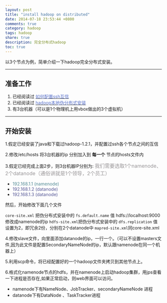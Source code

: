 ```yaml
---
layout: post
title: "install hadoop on distributed"
date: 2014-07-18 23:53:44 +0800
comments: true
category: hadoop
tags: hadoop
share: true
description: 完全分布式hadoop
toc: true
---
```

以3个节点为例，简单介绍一下hadoop完全分布式安装。

<!--more-->

---

## 准备工作
1.  已经阅读过 [<font color="#5a72ca">如何配置ssh互信</font>](http://blog.yuanxiaolong.cn/blog/2014/07/13/install-ssh-and-config/)
2.  已经阅读过 [<font color="#5a72ca">hadoop本地伪分布式安装</font>](http://blog.yuanxiaolong.cn/blog/2014/07/12/install-hadoop-on-local/)
3.  有3台机器（可以是1个物理机上用vbox做出的3个虚拟机）

---

## 开始安装
1.假定已经安装了java和下载过hadoop-1.2.1，并配置过ssh各个节点之间的互信

2.修改/etc/hosts 将3台机器的ip 分别加入到 **每一个** 节点的hosts文件内

3.假定已经完成上面2步，则3台机器IP分别为: <font color="#999698" size="3">我们需要选取1个namenode、2个datanode（通俗讲就是1个领导，2个员工）</font>

* <font color="#558c96" >192.168.1.1  (namenode) </font>
* <font color="#555796" >192.168.1.2  (datanode) </font>
* <font color="#555796" >192.168.1.3  (datanode) </font>

然后，开始修改下面几个文件

`core-site.xml` 把伪分布式安装中的 `fs.default.name` 值 hdfs://localhost:9000 修改成namenode的ip
`hdfs-site.xml`把伪分布式安装中的 `dfs.replication` 值设置为2，即冗余2份，分别在2个datanode中
`mapred-site.xml`同core-site.xml

4.修改slave文件，向里面添加datanode的ip，一行一个。（可以不设置masters文件,因为此文件是配置SecondaryNameNode的ip，默认跟namenode在同一个机器上）

5.利用scp命令，将已经配置好的一个hadoop文件夹拷贝到其他节点上。

6.格式化namenode节点的hdfs，并在namenode上启动hadoop集群，用jps查看一下进程是否存在,如果正常启动，则web界面可以访问。

* namenode下有NameNode、JobTracker、secondaryNameNode 进程
* datanode下有DataNode 、TaskTracker进程
